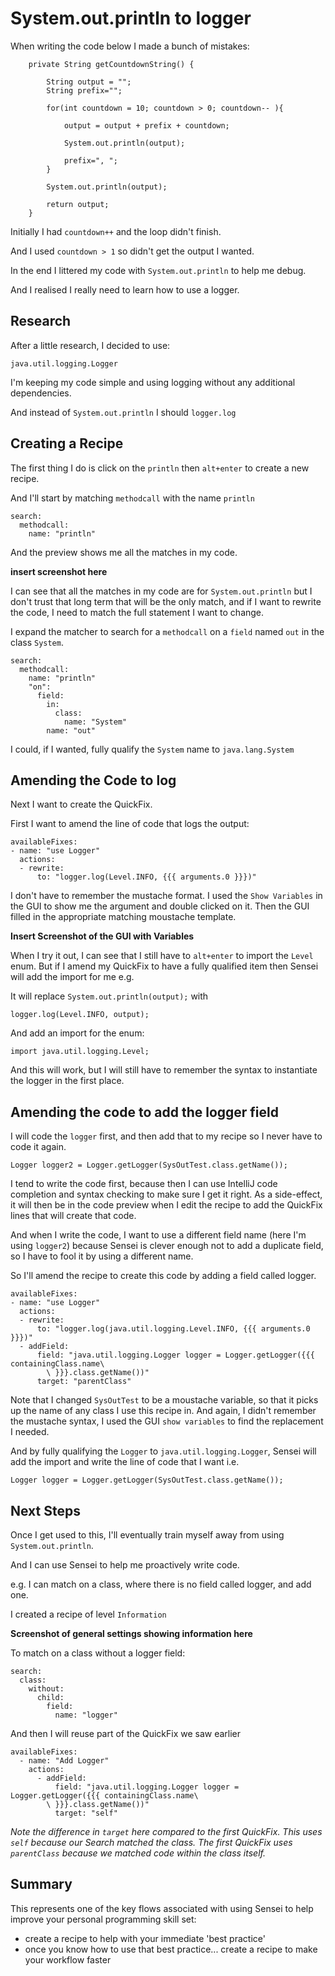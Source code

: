 # System.out.println to logger

When writing the code below I made a bunch of mistakes:

~~~~~~~~
    private String getCountdownString() {
        
        String output = "";
        String prefix="";
        
        for(int countdown = 10; countdown > 0; countdown-- ){

            output = output + prefix + countdown;

            System.out.println(output);
            
            prefix=", ";
        }

        System.out.println(output);
        
        return output;
    }
~~~~~~~~

Initially I had `countdown++` and the loop didn't finish.

And I used `countdown > 1` so didn't get the output I wanted.

In the end I littered my code with `System.out.println` to help me debug.

And I realised I really need to learn how to use a logger.

## Research

After a little research, I decided to use:

`java.util.logging.Logger`

I'm keeping my code simple and using logging without any additional dependencies.

And instead of `System.out.println` I should `logger.log`

## Creating a Recipe

The first thing I do is click on the `println` then `alt+enter` to create a new recipe.

And I'll start by matching `methodcall` with the name `println`

~~~~~~~~
search:
  methodcall:
    name: "println"
~~~~~~~~

And the preview shows me all the matches in my code.

**insert screenshot here**

I can see that all the matches in my code are for `System.out.println` but I don't trust that long term that will be the only match, and if I want to rewrite the code, I need to match the full statement I want to change.

I expand the matcher to search for a `methodcall` on a `field` named `out` in the class `System`.

~~~~~~~~
search:
  methodcall:
    name: "println"
    "on":
      field:
        in:
          class:
            name: "System"
        name: "out"
~~~~~~~~

I could, if I wanted, fully qualify the `System` name to `java.lang.System`

## Amending the Code to log

Next I want to create the QuickFix.

First I want to amend the line of code that logs the output:

~~~~~~~~
availableFixes:
- name: "use Logger"
  actions:
  - rewrite:
      to: "logger.log(Level.INFO, {{{ arguments.0 }}})"
~~~~~~~~

I don't have to remember the mustache format. I used the `Show Variables` in the GUI to show me the argument and double clicked on it. Then the GUI filled in the appropriate matching moustache template.

**Insert Screenshot of the GUI with Variables**


When I try it out, I can see that I still have to `alt+enter` to import the `Level` enum. But if I amend my QuickFix to have a fully qualified item then Sensei will add the import for me e.g.

It will replace `System.out.println(output);` with

~~~~~~~~
logger.log(Level.INFO, output);
~~~~~~~~

And add an import for the enum:

~~~~~~~~
import java.util.logging.Level;
~~~~~~~~

And this will work, but I will still have to remember the syntax to instantiate the logger in the first place.

## Amending the code to add the logger field

I will code the `logger` first, and then add that to my recipe so I never have to code it again.

~~~~~~~~
Logger logger2 = Logger.getLogger(SysOutTest.class.getName());
~~~~~~~~

I tend to write the code first, because then I can use IntelliJ code completion and syntax checking to make sure I get it right. As a side-effect, it will then be in the code preview when I edit the recipe to add the QuickFix lines that will create that code.

And when I write the code, I want to use a different field name (here I'm using `logger2`) because Sensei is clever enough not to add a duplicate field, so I have to fool it by using a different name.

So I'll amend the recipe to create this code by adding a field called logger.

~~~~~~~~
availableFixes:
- name: "use Logger"
  actions:
  - rewrite:
      to: "logger.log(java.util.logging.Level.INFO, {{{ arguments.0 }}})"
  - addField:
      field: "java.util.logging.Logger logger = Logger.getLogger({{{ containingClass.name\
        \ }}}.class.getName())"
      target: "parentClass"
~~~~~~~~

Note that I changed `SysOutTest` to be a moustache variable, so that it picks up the name of any class I use this recipe in. And again, I didn't remember the mustache syntax, I used the GUI `show variables` to find the replacement I needed.

And by fully qualifying the `Logger` to `java.util.logging.Logger`, Sensei will add the import and write the line of code that I want i.e.

~~~~~~~~
Logger logger = Logger.getLogger(SysOutTest.class.getName());
~~~~~~~~

## Next Steps

Once I get used to this, I'll eventually train myself away from using `System.out.println`.

And I can use Sensei to help me proactively write code.

e.g. I can match on a class, where there is no field called logger, and add one.

I created a recipe of level `Information`

**Screenshot of general settings showing information here**

To match on a class without a logger field:

~~~~~~~~
search:
  class:
    without:
      child:
        field:
          name: "logger"
~~~~~~~~
 
And then I will reuse part of the QuickFix we saw earlier

~~~~~~~~
availableFixes:
  - name: "Add Logger"
    actions:
      - addField:
          field: "java.util.logging.Logger logger = Logger.getLogger({{{ containingClass.name\
        \ }}}.class.getName())"
          target: "self"
~~~~~~~~

_Note the difference in `target` here compared to the first QuickFix. This uses `self` because our Search matched the class. The first QuickFix uses `parentClass` because we matched code within the class itself._

## Summary

This represents one of the key flows associated with using Sensei to help improve your personal programming skill set:

- create a recipe to help with your immediate 'best practice'
- once you know how to use that best practice... create a recipe to make your workflow faster